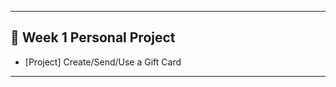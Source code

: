 ----------------------------------------------------------
## 🚩 Week 1 Personal Project
- [Project] Create/Send/Use a Gift Card

----------------------------------------------------------